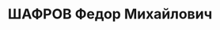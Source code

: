 ---
title: ШАФРОВ Федор Михайлович
description: 'Род. в 1898, Саратовская губ., русский. Проживал: г. Красноярск. Формовщик
  литейного цеха ПВРЗ.

  Арестован 20.09.1936. Обв.: участие в к.-р. организации. Приговор: ВК ВС СССР, 24.04.1937
  – 10 лет ИТЛ.

  Реабилитирован ВК ВС СССР 10.03.1960'
---